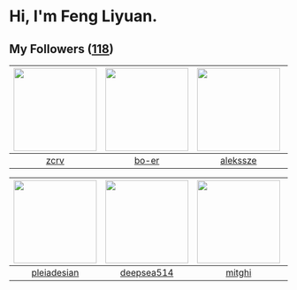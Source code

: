 # Hi, I'm Feng Liyuan.

## My Followers ([118](https://github.com/SunRunAway?tab=followers))

| <img src="https://avatars.githubusercontent.com/u/119645983?v=4" width="150" height="150" /> | <img src="https://avatars.githubusercontent.com/u/49479987?v=4" width="150" height="150" /> | <img src="https://avatars.githubusercontent.com/u/65283311?v=4" width="150" height="150" /> | <img src="https://avatars.githubusercontent.com/u/120910584?v=4" width="150" height="150" /> |
| :------------------------------------------------------------------------------------------: | :-----------------------------------------------------------------------------------------: | :-----------------------------------------------------------------------------------------: | :------------------------------------------------------------------------------------------: |
|                                [zcrv](https://github.com/zcrv)                               |                              [bo-er](https://github.com/bo-er)                              |                           [alekssze](https://github.com/alekssze)                           |                         [kraziLadi51](https://github.com/kraziLadi51)                        |

| <img src="https://avatars.githubusercontent.com/u/46620760?v=4" width="150" height="150" /> | <img src="https://avatars.githubusercontent.com/u/74522790?v=4" width="150" height="150" /> | <img src="https://avatars.githubusercontent.com/u/55898975?v=4" width="150" height="150" /> | <img src="https://avatars.githubusercontent.com/u/71307974?v=4" width="150" height="150" /> |
| :-----------------------------------------------------------------------------------------: | :-----------------------------------------------------------------------------------------: | :-----------------------------------------------------------------------------------------: | :-----------------------------------------------------------------------------------------: |
|                        [pleiadesian](https://github.com/pleiadesian)                        |                         [deepsea514](https://github.com/deepsea514)                         |                             [mitghi](https://github.com/mitghi)                             |                       [StevenJokess](https://github.com/StevenJokess)                       |